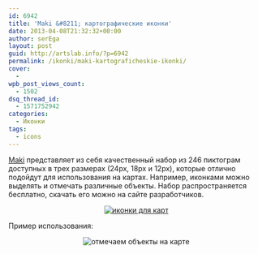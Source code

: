 ```yaml
---
id: 6942
title: 'Maki &#8211; картографические иконки'
date: 2013-04-08T21:32:32+00:00
author: serEga
layout: post
guid: http://artslab.info/?p=6942
permalink: /ikonki/maki-kartograficheskie-ikonki/
cover:
  -
wpb_post_views_count:
  - 1502
dsq_thread_id:
  - 1571752942
categories:
  - Иконки
tags:
  - icons
---
```

[Maki](http://mapbox.com/maki/) представляет из себя качественный набор из 246 пиктограм доступных в трех размерах (24px, 18px и 12px), которые отлично подойдут для использования на картах. Например, иконками можно выделять и отмечать различные объекты. Набор распространяется бесплатно, скачать его можно на сайте разработчиков.

<center>
  <a href="http://googledrive.com/host/0B9lHVSSSdxdxd0hjdUdmRzY3Tjg/kartograficheskie_piktogrami.jpg"><img src="http://googledrive.com/host/0B9lHVSSSdxdxd0hjdUdmRzY3Tjg/kartograficheskie_piktogrami-300x271.jpg" alt="иконки для карт" class="aligncenter size-medium wp-image-6944" srcset="http://googledrive.com/host/0B9lHVSSSdxdxd0hjdUdmRzY3Tjg/kartograficheskie_piktogrami-300x271.jpg 300w, http://googledrive.com/host/0B9lHVSSSdxdxd0hjdUdmRzY3Tjg/kartograficheskie_piktogrami.jpg 640w" sizes="(max-width: 300px) 100vw, 300px" /></a>
</center>

Пример использования:

<center>
  <img src="http://googledrive.com/host/0B9lHVSSSdxdxd0hjdUdmRzY3Tjg/marki_ikonki_kart.jpg" alt="отмечаем объекты на карте" class="aligncenter size-full wp-image-6943" srcset="http://googledrive.com/host/0B9lHVSSSdxdxd0hjdUdmRzY3Tjg/marki_ikonki_kart.jpg 344w, http://googledrive.com/host/0B9lHVSSSdxdxd0hjdUdmRzY3Tjg/marki_ikonki_kart-300x270.jpg 300w" sizes="(max-width: 344px) 100vw, 344px" />
</center>